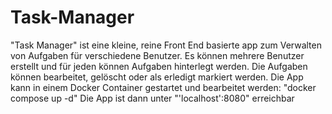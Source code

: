 # Task-Manager

"Task Manager" ist eine kleine, reine Front End basierte app zum Verwalten von Aufgaben für verschiedene Benutzer. Es können mehrere Benutzer erstellt und für jeden können Aufgaben hinterlegt werden. Die Aufgaben können bearbeitet, gelöscht oder als erledigt markiert werden.
Die App kann in einem Docker Container gestartet und bearbeitet werden: "docker compose up -d"
Die App ist dann unter "'localhost':8080" erreichbar
